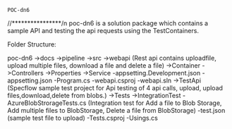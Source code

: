 	POC-dn6 
//****************/n
poc-dn6 is a solution package which contains a sample API and testing the api requests using the TestContainers.

Folder Structure:

poc-dn6
->docs
->pipeline
->src
	->webapi (Rest api contains uploadfile, upload multiple files, download a file and delete a file)
		->Container
		->Controllers
		->Properties
		->Service
		-appsetting.Development.json
		-appsetting.json
		-Program.cs
		-webapi.csproj
		-webapi.sln
->TestApi (Specflow sample test project for Api testing of 4 api calls, upload, upload files,download,delete from blobs.)
->Tests
	->IntegrationTest
		-AzureBlobStrorageTests.cs (Integration test for Add a file to Blob Storage, Add multiple files to BlobStorage, Delete a file from BlobStorage)
	-test.json (sample test file to upload)
	-Tests.csproj
	-Usings.cs

